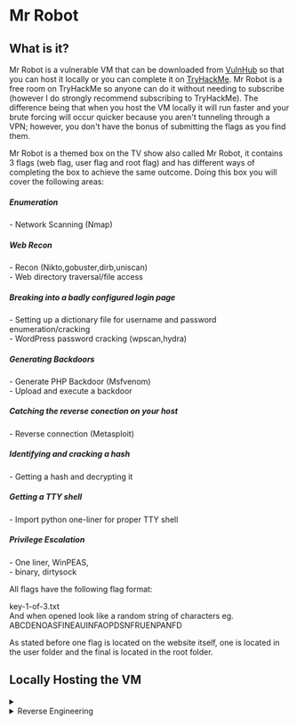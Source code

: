 <H1>Mr Robot</H1>
<p></p>
<H2>What is it?</H2>
<p></p>
Mr Robot is a vulnerable VM that can be downloaded from <a href="https://www.vulnhub.com/entry/mr-robot-1,151/" rel="nofollow">VulnHub</a> so that you can host it locally or you can complete it on <a href="https://tryhackme.com/room/mrrobot" rel="nofollow">TryHackMe</a>. Mr Robot is a free room on TryHackMe so anyone can do it without needing to subscribe (however I do strongly recommend subscribing to TryHackMe). The difference being that when you host the VM locally it will run faster and your brute forcing will occur quicker because you aren't tunneling through a VPN; however, you don't have the bonus of submitting the flags as you find them.
<p></p>
Mr Robot is a themed box on the TV show also called Mr Robot, it contains 3 flags (web flag, user flag and root flag) and has different ways of completing the box to achieve the same outcome. Doing this box you will cover the following areas:
<p></p>
<H5>Enumeration</H5>
- Network Scanning (Nmap)
<H5>Web Recon</H5>
- Recon (Nikto,gobuster,dirb,uniscan)
<br>
- Web directory traversal/file access
<H5>Breaking into a badly configured login page</H5>
- Setting up a dictionary file for username and password enumeration/cracking
<br>
- WordPress password cracking (wpscan,hydra)
<H5>Generating Backdoors</H5>
- Generate PHP Backdoor (Msfvenom)
<br>
- Upload and execute a backdoor
<H5>Catching the reverse conection on your host</H5>
- Reverse connection (Metasploit)
<H5>Identifying and cracking a hash</H5>
- Getting a hash and decrypting it
<H5>Getting a TTY shell</H5>
- Import python one-liner for proper TTY shell
<H5>Privilege Escalation</H5>
- One liner, WinPEAS,
<br>
- binary, dirtysock
<p></p>
All flags have the following flag format:
<p></p>
key-1-of-3.txt
<br>
And when opened look like a random string of characters eg. ABCDENOASFINEAUINFAOPDSNFRUENPANFD
<p></p>
As stated before one flag is located on the website itself, one is located in the user folder and the final is located in the root folder.
<p></p>
<H2>Locally Hosting the VM</H2>
<details>
    <summary></summary>
<p></p>
The first thing you need to do is download the mrRobot.ova file from <a href="https://www.vulnhub.com/entry/mr-robot-1,151/" rel="nofollow">VulnHub</a> (<a href="https://download.vulnhub.com/mrrobot/mrRobot.ova" rel="nofollow">Download link</a>).
<br>
Now that you have the .ova file you need open it in either <a href="https://www.virtualbox.org/" rel="nofollow">Virtual Box</a> or <a href="https://www.vmware.com/au/products/workstation-player.html" rel="nofollow">VMWare</a>.
<br>
<div align="center">
<img src="https://github.com/Shadow-Admins/Cyber_Club/blob/56b950dbe5882e192d4736c6eb9cf2feddcdccc4/Starting_Point/VulnHub/MrRobot/images/open.png"><br>
</div>
<br>





</details>

<details>
    <summary>Reverse Engineering</summary>
<p></p>
<details>
    <summary>
















</details>